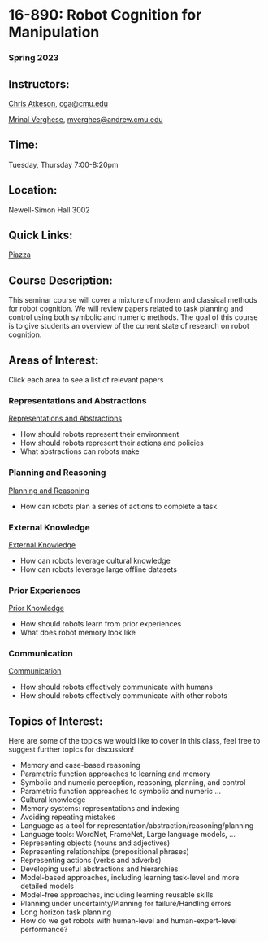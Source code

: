 # 16-890: Robot Cognition for Manipulation

### Spring 2023

## Instructors:

[Chris Atkeson](http://www.cs.cmu.edu/~cga/), cga@cmu.edu

[Mrinal Verghese](http://mrinal.verghese.org/), mverghes@andrew.cmu.edu

## Time:

Tuesday, Thursday 7:00-8:20pm

## Location:

Newell-Simon Hall 3002

## Quick Links:

[Piazza](https://piazza.com/cmu/spring2023/16890/home)

## Course Description:

This seminar course will cover a mixture of modern and classical methods for robot cognition. We will review papers related to task planning and control using both symbolic and numeric methods. The goal of this course is to give students an overview of the current state of research on robot cognition.

## Areas of Interest:

Click each area to see a list of relevant papers

### Representations and Abstractions

[Representations and Abstractions](16-890%20Robot%20Cognition%20for%20Manipulation%20491afe6c2471458f8748d1a11c058a71/Representations%20and%20Abstractions%203b427b3a777f49e6947826225d826dfd.md)

- How should robots represent their environment
- How should robots represent their actions and policies
- What abstractions can robots make

### Planning and Reasoning

[Planning and Reasoning](16-890%20Robot%20Cognition%20for%20Manipulation%20491afe6c2471458f8748d1a11c058a71/Planning%20and%20Reasoning%20d0ce7479fbc24378be6d93cc81282280.md)

- How can robots plan a series of actions to complete a task

### External Knowledge

[External Knowledge](16-890%20Robot%20Cognition%20for%20Manipulation%20491afe6c2471458f8748d1a11c058a71/External%20Knowledge%20b66ebe98bcae493cb71100cb5f2410c8.md)

- How can robots leverage cultural knowledge
- How can robots leverage large offline datasets

### Prior Experiences

[Prior Knowledge](16-890%20Robot%20Cognition%20for%20Manipulation%20491afe6c2471458f8748d1a11c058a71/Prior%20Knowledge%20ff64cbe244194593b1171a8f57b9a0f1.md)

- How should robots learn from prior experiences
- What does robot memory look like

### Communication

[Communication](Communication.md)

- How should robots effectively communicate with humans
- How should robots effectively communicate with other robots

## Topics of Interest:

Here are some of the topics we would like to cover in this class, feel free to suggest further topics for discussion!

- Memory and case-based reasoning
- Parametric function approaches to learning and memory
- Symbolic and numeric perception, reasoning, planning, and control
- Parametric function approaches to symbolic and numeric …
- Cultural knowledge
- Memory systems: representations and indexing
- Avoiding repeating mistakes
- Language as a tool for representation/abstraction/reasoning/planning
- Language tools: WordNet, FrameNet, Large language models, …
- Representing objects (nouns and adjectives)
- Representing relationships (prepositional phrases)
- Representing actions (verbs and adverbs)
- Developing useful abstractions and hierarchies
- Model-based approaches, including learning task-level and more detailed models
- Model-free approaches, including learning reusable skills
- Planning under uncertainty/Planning for failure/Handling errors
- Long horizon task planning
- How do we get robots with human-level and human-expert-level performance?
